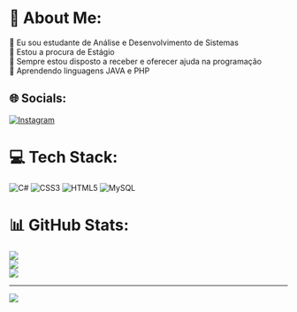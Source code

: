 # 💫 About Me:
🔭 Eu sou estudante de Análise e Desenvolvimento de Sistemas<br>👯 Estou a procura de Estágio<br>🤝 Sempre estou disposto a receber e oferecer ajuda na programação<br>🌱 Aprendendo linguagens JAVA e PHP


## 🌐 Socials:
[![Instagram](https://img.shields.io/badge/Instagram-%23E4405F.svg?logo=Instagram&logoColor=white)](https://instagram.com/matheus_programmer) 

# 💻 Tech Stack:
![C#](https://img.shields.io/badge/c%23-%23239120.svg?style=for-the-badge&logo=csharp&logoColor=white) ![CSS3](https://img.shields.io/badge/css3-%231572B6.svg?style=for-the-badge&logo=php&logoColor=white) ![HTML5](https://img.shields.io/badge/html5-%23E34F26.svg?style=for-the-badge&logo=html5&logoColor=white) ![MySQL](https://img.shields.io/badge/mysql-%2300000f.svg?style=for-the-badge&logo=mysql&logoColor=white) 
# 📊 GitHub Stats:
![](https://github-readme-stats.vercel.app/api?username=mathdev03&theme=dark&hide_border=false&include_all_commits=false&count_private=false)<br/>
![](https://github-readme-streak-stats.herokuapp.com/?user=mathdev03&theme=dark&hide_border=false)<br/>
![](https://github-readme-stats.vercel.app/api/top-langs/?username=mathdev03&theme=dark&hide_border=false&include_all_commits=false&count_private=false&layout=compact)

---
[![](https://visitcount.itsvg.in/api?id=mathdev03&icon=0&color=1)](https://visitcount.itsvg.in)

<!-- Proudly created with GPRM ( https://gprm.itsvg.in ) -->
